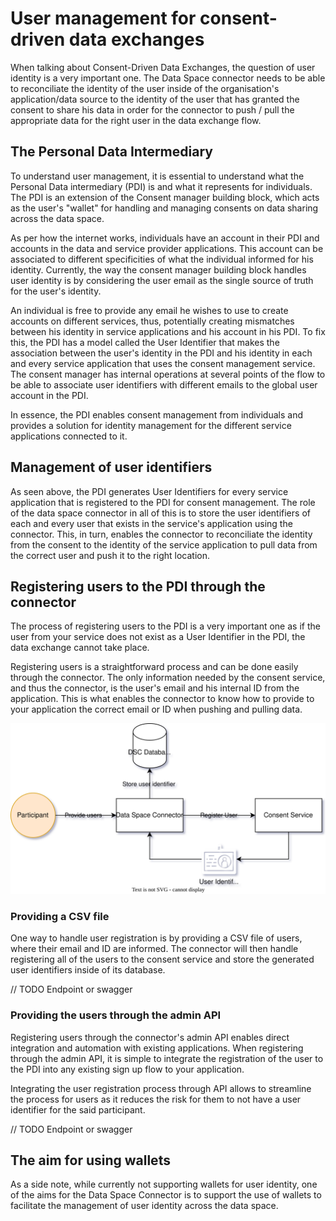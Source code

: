 # User management for consent-driven data exchanges

When talking about Consent-Driven Data Exchanges, the question of user identity is a very important one. The Data Space connector needs to be able to reconciliate the identity of the user inside of the organisation's application/data source to the identity of the user that has granted the consent to share his data in order for the connector to push / pull the appropriate data for the right user in the data exchange flow.

## The Personal Data Intermediary

To understand user management, it is essential to understand what the Personal Data intermediary (PDI) is and what it represents for individuals. The PDI is an extension of the Consent manager building block, which acts as the user's "wallet" for handling and managing consents on data sharing across the data space. 

As per how the internet works, individuals have an account in their PDI and accounts in the data and service provider applications. This account can be associated to different specificities of what the individual informed for his identity. Currently, the way the consent manager building block handles user identity is by considering the user email as the single source of truth for the user's identity.

An individual is free to provide any email he wishes to use to create accounts on different services, thus, potentially creating mismatches between his identity in service applications and his account in his PDI. 
To fix this, the PDI has a model called the User Identifier that makes the association between the user's identity in the PDI and his identity in each and every service application that uses the consent management service. The consent manager has internal operations at several points of the flow to be able to associate user identifiers with different emails to the global user account in the PDI.

In essence, the PDI enables consent management from individuals and provides a solution for identity management for the different service applications connected to it.

## Management of user identifiers

As seen above, the PDI generates User Identifiers for every service application that is registered to the PDI for consent management. The role of the data space connector in all of this is to store the user identifiers of each and every user that exists in the service's application using the connector. This, in turn, enables the connector to reconciliate the identity from the consent to the identity of the service application to pull data from the correct user and push it to the right location.

## Registering users to the PDI through the connector

The process of registering users to the PDI is a very important one as if the user from your service does not exist as a User Identifier in the PDI, the data exchange cannot take place.

Registering users is a straightforward process and can be done easily through the connector. The only information needed by the consent service, and thus the connector, is the user's email and his internal ID from the application. This is what enables the connector to know how to provide to your application the correct email or ID when pushing and pulling data.

![user management](./diagrams/user-management.svg)

### Providing a CSV file

One way to handle user registration is by providing a CSV file of users, where their email and ID are informed. The connector will then handle registering all of the users to the consent service and store the generated user identifiers inside of its database.

// TODO Endpoint or swagger

### Providing the users through the admin API

Registering users through the connector's admin API enables direct integration and automation with existing applications. When registering through the admin API, it is simple to integrate the registration of the user to the PDI into any existing sign up flow to your application.

Integrating the user registration process through API allows to streamline the process for users as it reduces the risk for them to not have a user identifier for the said participant.

// TODO Endpoint or swagger

## The aim for using wallets

As a side note, while currently not supporting wallets for user identity, one of the aims for the Data Space Connector is to support the use of wallets to facilitate the management of user identity across the data space.